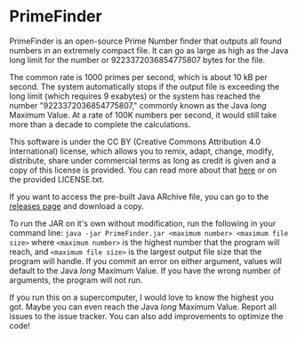 # PrimeFinder
PrimeFinder is an open-source Prime Number finder that outputs all found numbers in an extremely compact file. It can go as large as high as the Java long limit for the number or 9223372036854775807 bytes for the file.

The common rate is 1000 primes per second, which is about 10 kB per second. The system automatically stops if the output file is exceeding the long limit (which requires 9 exabytes) or the system has reached the number "9223372036854775807," commonly known as the Java *long* Maximum Value. At a rate of 100K numbers per second, it would still take more than a decade to complete the calculations.

This software is under the CC BY (Creative Commons Attribution 4.0 International) license, which allows you to remix, adapt, change, modify, distribute, share under commercial terms as long as credit is given and a copy of this license is provided. You can read more about that [here](https://creativecommons.org/licenses/by/4.0/) or on the provided LICENSE.txt.

If you want to access the pre-built Java ARchive file, you can go to the [releases page](https://github.com/ChlodAidanAlejandro/PrimeFinder/releases) and download a copy.

To run the JAR on it's own without modification, run the following in your command line: 
`java -jar PrimeFinder.jar <maximum number> <maximum file size>`
where `<maximum number>` is the highest number that the program will reach, and `<maximum file size>` is the largest output file size that the program will handle. If you commit an error on either argument, values will default to the Java *long* Maximum Value. If you have the wrong number of arguments, the program will not run.

If you run this on a supercomputer, I would love to know the highest you got. Maybe you can even reach the Java *long* Maximum Value. Report all issues to the issue tracker. You can also add improvements to optimize the code!
